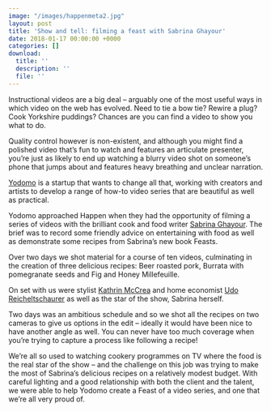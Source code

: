 ```yaml
---
image: "/images/happenmeta2.jpg"
layout: post
title: 'Show and tell: filming a feast with Sabrina Ghayour'
date: 2018-01-17 00:00:00 +0000
categories: []
download:
  title: ''
  description: ''
  file: ''
---
```

Instructional videos are a big deal – arguably one of the most useful ways in which video on the web has evolved. Need to tie a bow tie? Rewire a plug? Cook Yorkshire puddings? Chances are you can find a video to show you what to do.

Quality control however is non-existent, and although you might find a polished video that’s fun to watch and features an articulate presenter, you’re just as likely to end up watching a blurry video shot on someone’s phone that jumps about and features heavy breathing and unclear narration.

[Yodomo](https://yodomo.co) is a startup that wants to change all that, working with creators and artists to develop a range of how-to video series that are beautiful as well as practical.

Yodomo approached Happen when they had the opportunity of filming a series of videos with the brilliant cook and food writer [Sabrina Ghayour](http://www.sabrinaghayour.com). The brief was to record some friendly advice on entertaining with food as well as demonstrate some recipes from Sabrina’s new book Feasts.

Over two days we shot material for a course of ten videos, culminating in the creation of three delicious recipes: Beer roasted pork, Burrata with pomegranate seeds and Fig and Honey Millefeuille.

On set with us were stylist [Kathrin McCrea](https://www.kathrinmccreaphotography.co.uk) and home economist [Udo Reicheltschaurer](https://udoreicheltschaurer.com) as well as the star of the show, Sabrina herself.

Two days was an ambitious schedule and so we shot all the recipes on two cameras to give us options in the edit – ideally it would have been nice to have another angle as well. You can never have too much coverage when you’re trying to capture a process like following a recipe!

We’re all so used to watching cookery programmes on TV where the food is the real star of the show – and the challenge on this job was trying to make the most of Sabrina’s delicious recipes on a relatively modest budget. With careful lighting and a good relationship with both the client and the talent, we were able to help Yodomo create a Feast of a video series, and one that we’re all very proud of.